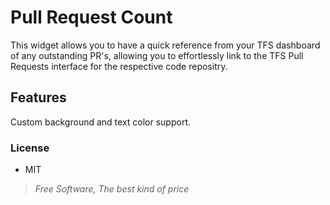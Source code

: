 # Pull Request Count

This widget allows you to have a quick reference from your TFS dashboard of any outstanding PR's, allowing you to effortlessly link to the TFS Pull Requests interface for the respective code repositry.

## Features

Custom background and text color support.

### License

- MIT
> _Free Software, The best kind of price_